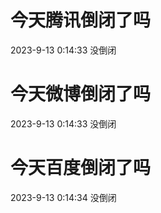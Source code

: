 # 今天腾讯倒闭了吗

2023-9-13 0:14:33 没倒闭

# 今天微博倒闭了吗

2023-9-13 0:14:33 没倒闭

# 今天百度倒闭了吗

2023-9-13 0:14:34 没倒闭

